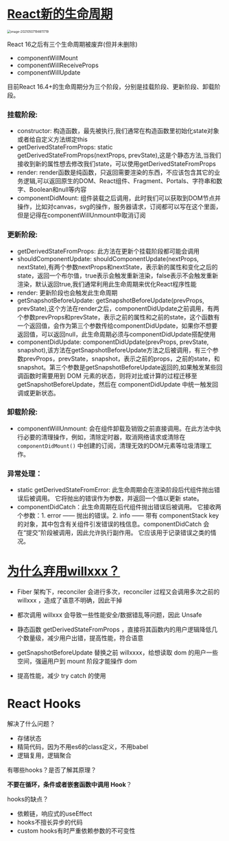 # [React新的生命周期](https://projects.wojtekmaj.pl/react-lifecycle-methods-diagram/)

<img src="/Users/bubu/Library/Application Support/typora-user-images/image-20210507194611719.png" alt="image-20210507194611719" style="zoom:50%;" />

React 16之后有三个生命周期被废弃(但并未删除)

- componentWillMount
- componentWillReceiveProps
- componentWillUpdate



目前React 16.4+的生命周期分为三个阶段，分别是挂载阶段、更新阶段、卸载阶段。

### 挂载阶段:

- constructor: 构造函数，最先被执行,我们通常在构造函数里初始化state对象或者给自定义方法绑定this
- getDerivedStateFromProps: static getDerivedStateFromProps(nextProps, prevState),这是个静态方法,当我们接收到新的属性想去修改我们state，可以使用getDerivedStateFromProps
- render: render函数是纯函数，只返回需要渲染的东西，不应该包含其它的业务逻辑,可以返回原生的DOM、React组件、Fragment、Portals、字符串和数字、Boolean和null等内容
- componentDidMount: 组件装载之后调用，此时我们可以获取到DOM节点并操作，比如对canvas，svg的操作，服务器请求，订阅都可以写在这个里面，但是记得在componentWillUnmount中取消订阅

### 更新阶段:

- getDerivedStateFromProps: 此方法在更新个挂载阶段都可能会调用
- shouldComponentUpdate: shouldComponentUpdate(nextProps, nextState),有两个参数nextProps和nextState，表示新的属性和变化之后的state，返回一个布尔值，true表示会触发重新渲染，false表示不会触发重新渲染，默认返回true,我们通常利用此生命周期来优化React程序性能
- render: 更新阶段也会触发此生命周期
- getSnapshotBeforeUpdate: getSnapshotBeforeUpdate(prevProps, prevState),这个方法在render之后，componentDidUpdate之前调用，有两个参数prevProps和prevState，表示之前的属性和之前的state，这个函数有一个返回值，会作为第三个参数传给componentDidUpdate，如果你不想要返回值，可以返回null，此生命周期必须与componentDidUpdate搭配使用
- componentDidUpdate: componentDidUpdate(prevProps, prevState, snapshot),该方法在getSnapshotBeforeUpdate方法之后被调用，有三个参数prevProps，prevState，snapshot，表示之前的props，之前的state，和snapshot。第三个参数是getSnapshotBeforeUpdate返回的,如果触发某些回调函数时需要用到 DOM 元素的状态，则将对比或计算的过程迁移至 getSnapshotBeforeUpdate，然后在 componentDidUpdate 中统一触发回调或更新状态。

### 卸载阶段:

- componentWillUnmount: 会在组件卸载及销毁之前直接调用。在此方法中执行必要的清理操作，例如，清除定时器，取消网络请求或清除在 `componentDidMount()` 中创建的订阅，清理无效的DOM元素等垃圾清理工作。

### 异常处理：

- static getDerivedStateFromError: 此生命周期会在渲染阶段后代组件抛出错误后被调用。 它将抛出的错误作为参数，并返回一个值以更新 state。
- componentDidCatch：此生命周期在后代组件抛出错误后被调用。 它接收两个参数：1. error —— 抛出的错误。2. info —— 带有 componentStack key 的对象，其中包含有关组件引发错误的栈信息。componentDidCatch 会在“提交”阶段被调用，因此允许执行副作用。 它应该用于记录错误之类的情况。



# [为什么弃用willxxx？](https://www.zhihu.com/question/278328905/answer/399344422)

- Fiber 架构下，reconciler 会进行多次，reconciler 过程又会调用多次之前的 willxxx ，造成了语意不明确，因此干掉

- 都次调用 willxxx 会导致一些性能安全/数据错乱等问题，因此 Unsafe

- 静态函数 getDerivedStateFromProps ，直接将其函数内的用户逻辑降低几个数量级，减少用户出错，提高性能，符合语意

- getSnapshotBeforeUpdate 替换之前 willxxxx，给想读取 dom 的用户一些空间，强逼用户到 mount 阶段才能操作 dom

- 提高性能，减少 try catch 的使用



# React Hooks

解决了什么问题？

- 存储状态
- 精简代码，因为不用es6的class定义，不用babel
- 逻辑复用，逻辑聚合

有哪些hooks？是否了解其原理？



**不要在循环，条件或者嵌套函数中调用 Hook**？



hooks的缺点？

- 依赖链，响应式的useEffect
- hooks不擅长异步的代码
- custom hooks有时严重依赖参数的不可变性

